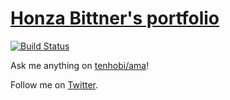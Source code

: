 # [Honza Bittner's portfolio](http://tenhobi.github.io)

[![Build Status](https://travis-ci.org/tenhobi/tenhobi.github.io.svg)](https://travis-ci.org/tenhobi/tenhobi.github.io)

Ask me anything on [tenhobi/ama](https://github.com/tenhobi/ama)!

Follow me on [Twitter](https://twitter.com/tenhobi).
